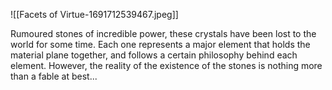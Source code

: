 ![[Facets of Virtue-1691712539467.jpeg]]

Rumoured stones of incredible power, these crystals have been lost to the world for some time. Each one represents a major element that holds the material plane together, and follows a certain philosophy behind each element. However, the reality of the existence of the stones is nothing more than a fable at best...